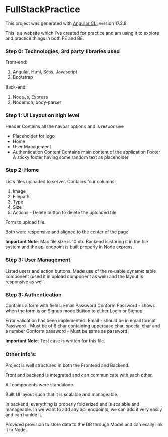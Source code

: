 # FullStackPractice

This project was generated with [Angular CLI](https://github.com/angular/angular-cli) version 17.3.8.

This is a website which I've created for practice and am using it to explore and practice things in both FE and BE.

### Step 0: Technologies, 3rd party libraries used

Front-end:

1. Angular, Html, Scss, Javascript
2. Bootstrap

Back-end:

1. NodeJs, Express
2. Nodemon, body-parser

### Step 1: UI Layout on high level

Header
  Contains all the navbar options and is responsive
  - Placeholder for logo
  - Home
  - User Management
  - Authentication
Content
  Contains main content of the application
Footer
  A sticky footer having some random text as placeholder

### Step 2: Home

Lists files uploaded to server. Contains four columns:
  1. Image
  2. Filepath
  3. Type
  4. Size
  5. Actions - Delete button to delete the uploaded file

Form to upload file.

Both were responsive and aligned to the center of the page

**Important Note**: Max file size is 10mb. Backend is storing it in the file system and the api endpoint is built properly in Node express.

### Step 3: User Management

Listed users and action buttons. Made use of the re-uable dynamic table component (used it in upload component as well) and the layout is responsive as well.

### Step 3: Authentication

Contains a form with fields:
  Email
  Password
  Conform Password - shows when the form is on Signup mode
  Button to either Login or Signup

Error validation has been implemented.
  Email - should be in email format
  Password - Must be of 8 char containing uppercase char, special char and a number
  Conform password - Must be same as password

**Important Note**: Test case is written for this file.

### Other info's:

Project is well structured in both the Frontend and Backend.

Front and backend is integrated and can communicate with each other.

All components were standalone.

Built UI layout such that it is scalable and manageable.

In backend, everything is properly folderized and is scalable and manageable. In we want to add any api endpoints,
we can add it very easily and can hanlde it.

Provided provision to store data to the DB through Model and can esaily link it to Node.
